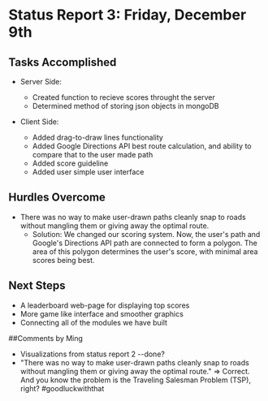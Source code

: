 # Status Report 3: Friday, December 9th

## Tasks Accomplished

* Server Side:
  * Created function to recieve scores throught the server
  * Determined method of storing json objects in mongoDB

* Client Side:
  * Added drag-to-draw lines functionality
  * Added Google Directions API best route calculation, and ability to compare that to the user made path
  * Added score guideline
  * Added user simple user interface

## Hurdles Overcome
* There was no way to make user-drawn paths cleanly snap to roads without mangling them or giving away the optimal route.
  * Solution: We changed our scoring system. Now, the user's path and Google's Directions API path are connected to form a polygon. The area of this polygon determines the user's score, with minimal area scores being best.

## Next Steps
* A leaderboard web-page for displaying top scores
* More game like interface and smoother graphics
* Connecting all of the modules we have built

##Comments by Ming
* Visualizations from status report 2 --done?
* "There was no way to make user-drawn paths cleanly snap to roads without mangling them or giving away the optimal route." => Correct.  And you know the problem is the Traveling Salesman Problem (TSP), right? #goodluckwiththat
